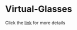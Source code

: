 ﻿# Virtual-Glasses
Click the [link](https://tranhang12.github.io/Virtual-Glasses/) for more details
